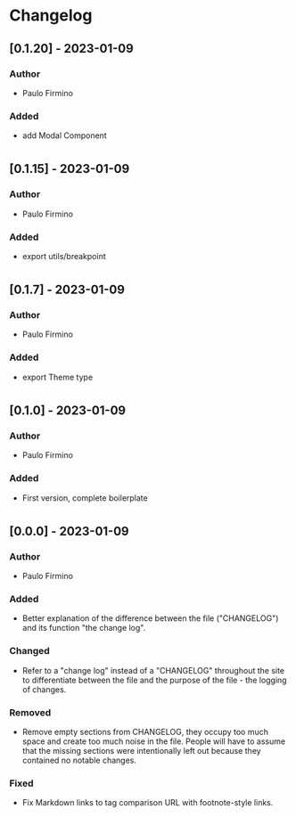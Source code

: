 # Changelog

## [0.1.20] - 2023-01-09

### Author
  - Paulo Firmino

### Added
  - add Modal Component
#

## [0.1.15] - 2023-01-09

### Author
  - Paulo Firmino

### Added
  - export utils/breakpoint
#

## [0.1.7] - 2023-01-09

### Author
  - Paulo Firmino

### Added
  - export Theme type
#

## [0.1.0] - 2023-01-09

### Author
  - Paulo Firmino

### Added
  - First version, complete boilerplate
#

## [0.0.0] - 2023-01-09

### Author
  - Paulo Firmino

### Added
- Better explanation of the difference between the file ("CHANGELOG")
and its function "the change log".

### Changed
- Refer to a "change log" instead of a "CHANGELOG" throughout the site
to differentiate between the file and the purpose of the file - the
logging of changes.

### Removed
- Remove empty sections from CHANGELOG, they occupy too much space and
create too much noise in the file. People will have to assume that the
missing sections were intentionally left out because they contained no
notable changes.

### Fixed
- Fix Markdown links to tag comparison URL with footnote-style links.

#
